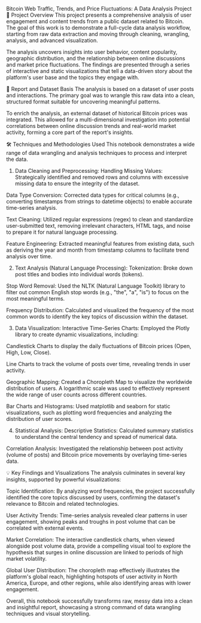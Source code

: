 Bitcoin Web Traffic, Trends, and Price Fluctuations: A Data Analysis Project
🎯 Project Overview
This project presents a comprehensive analysis of user engagement and content trends from a public dataset related to Bitcoin. The goal of this work is to demonstrate a full-cycle data analysis workflow, starting from raw data extraction and moving through cleaning, wrangling, analysis, and advanced visualization.

The analysis uncovers insights into user behavior, content popularity, geographic distribution, and the relationship between online discussions and market price fluctuations. The findings are presented through a series of interactive and static visualizations that tell a data-driven story about the platform's user base and the topics they engage with.

📂 Report and Dataset Basis
The analysis is based on a dataset of user posts and interactions. The primary goal was to wrangle this raw data into a clean, structured format suitable for uncovering meaningful patterns.

To enrich the analysis, an external dataset of historical Bitcoin prices was integrated. This allowed for a multi-dimensional investigation into potential correlations between online discussion trends and real-world market activity, forming a core part of the report's insights.

🛠️ Techniques and Methodologies Used
This notebook demonstrates a wide range of data wrangling and analysis techniques to process and interpret the data.

1. Data Cleaning and Preprocessing:
Handling Missing Values: Strategically identified and removed rows and columns with excessive missing data to ensure the integrity of the dataset.

Data Type Conversion: Corrected data types for critical columns (e.g., converting timestamps from strings to datetime objects) to enable accurate time-series analysis.

Text Cleaning: Utilized regular expressions (regex) to clean and standardize user-submitted text, removing irrelevant characters, HTML tags, and noise to prepare it for natural language processing.

Feature Engineering: Extracted meaningful features from existing data, such as deriving the year and month from timestamp columns to facilitate trend analysis over time.

2. Text Analysis (Natural Language Processing):
Tokenization: Broke down post titles and bodies into individual words (tokens).

Stop Word Removal: Used the NLTK (Natural Language Toolkit) library to filter out common English stop words (e.g., "the", "a", "is") to focus on the most meaningful terms.

Frequency Distribution: Calculated and visualized the frequency of the most common words to identify the key topics of discussion within the dataset.

3. Data Visualization:
Interactive Time-Series Charts: Employed the Plotly library to create dynamic visualizations, including:

Candlestick Charts to display the daily fluctuations of Bitcoin prices (Open, High, Low, Close).

Line Charts to track the volume of posts over time, revealing trends in user activity.

Geographic Mapping: Created a Choropleth Map to visualize the worldwide distribution of users. A logarithmic scale was used to effectively represent the wide range of user counts across different countries.

Bar Charts and Histograms: Used matplotlib and seaborn for static visualizations, such as plotting word frequencies and analyzing the distribution of user scores.

4. Statistical Analysis:
Descriptive Statistics: Calculated summary statistics to understand the central tendency and spread of numerical data.

Correlation Analysis: Investigated the relationship between post activity (volume of posts) and Bitcoin price movements by overlaying time-series data.

💡 Key Findings and Visualizations
The analysis culminates in several key insights, supported by powerful visualizations:

Topic Identification: By analyzing word frequencies, the project successfully identified the core topics discussed by users, confirming the dataset's relevance to Bitcoin and related technologies.

User Activity Trends: Time-series analysis revealed clear patterns in user engagement, showing peaks and troughs in post volume that can be correlated with external events.

Market Correlation: The interactive candlestick charts, when viewed alongside post volume data, provide a compelling visual tool to explore the hypothesis that surges in online discussion are linked to periods of high market volatility.

Global User Distribution: The choropleth map effectively illustrates the platform's global reach, highlighting hotspots of user activity in North America, Europe, and other regions, while also identifying areas with lower engagement.

Overall, this notebook successfully transforms raw, messy data into a clean and insightful report, showcasing a strong command of data wrangling techniques and visual storytelling.

